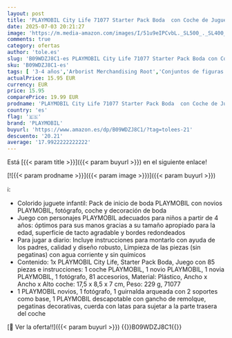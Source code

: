 ```yaml
---
layout: post
title: 'PLAYMOBIL City Life 71077 Starter Pack Boda  con Coche de Juguete  a Partir de 4 Años'
date: 2025-07-03 20:21:27
image: 'https://m.media-amazon.com/images/I/51u9eIPCvbL._SL500_._SL400_.jpg'
comments: true
category: ofertas
author: 'tole.es'
slug: 'B09WDZJ8C1-es PLAYMOBIL City Life 71077 Starter Pack Boda con Coche de...'
sku: 'B09WDZJ8C1-es'
tags: [ '3-4 años','Arborist Merchandising Root','Conjuntos de figuras de juguete','Juguetes','Juguetes y juegos','Muñecos y figuras','Self Service','Special Features Stores','Top brands in Toys','b6d17eda-2c26-45ed-a098-453a9f96e839_0','b6d17eda-2c26-45ed-a098-453a9f96e839_1801','b6d17eda-2c26-45ed-a098-453a9f96e839_6301','playmobil','🇪🇸', ]
actualPrice: 15.95 EUR
currency: EUR
price: 15.95
comparePrice: 19.99 EUR
prodname: 'PLAYMOBIL City Life 71077 Starter Pack Boda  con Coche de Juguete  a Partir de 4 Años'
country: 'es'
flag: '🇪🇸'
brand: 'PLAYMOBIL'
buyurl: 'https://www.amazon.es/dp/B09WDZJ8C1/?tag=tolees-21'
descuento: '20.21'
average: '17.9922222222222'
---
```


Está [{{< param title >}}]({{< param buyurl >}}) en el siguiente enlace!

[![{{< param prodname >}}]({{< param image >}})]({{< param buyurl >}})

ℹ️:

- Colorido juguete infantil: Pack de inicio de boda PLAYMOBIL con novios PLAYMOBIL, fotógrafo, coche y decoración de boda
- Juego con personajes PLAYMOBIL adecuados para niños a partir de 4 años: óptimos para sus manos gracias a su tamaño apropiado para la edad, superficie de tacto agradable y bordes redondeados
- Para jugar a diario: Incluye instrucciones para montarlo con ayuda de los padres, calidad y diseño robusto, Limpieza de las piezas (sin pegatinas) con agua corriente y sin químicos
- Contenido: 1x PLAYMOBIL City Life, Starter Pack Boda, Juego con 85 piezas e instrucciones: 1 coche PLAYMOBIL, 1 novio PLAYMOBIL, 1 novia PLAYMOBIL, 1 fotógrafo, 81 accesorios, Material: Plástico, Ancho x Ancho x Alto coche: 17,5 x 8,5 x 7 cm, Peso: 229 g, 71077
- 1 PLAYMOBIL novios, 1 fotógrafo, 1 guirnalda arqueada con 2 soportes como base, 1 PLAYMOBIL descapotable con gancho de remolque, pegatinas decorativas, cuerda con latas para sujetar a la parte trasera del coche

[🛒 Ver la oferta!!]({{< param buyurl >}})
{{<world>}}B09WDZJ8C1{{</world>}}
